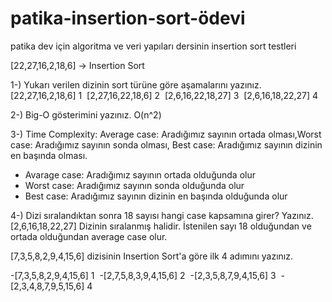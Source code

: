 # patika-insertion-sort-ödevi
patika dev için algoritma ve veri yapıları dersinin insertion sort testleri


[22,27,16,2,18,6] -> Insertion Sort


1-) Yukarı verilen dizinin sort türüne göre aşamalarını yazınız.
[22,27,16,2,18,6] 1 
[2,27,16,22,18,6] 2 
[2,6,16,22,18,27] 3 
[2,6,16,18,22,27] 4

2-) Big-O gösterimini yazınız.
O(n^2)

3-) Time Complexity: Average case: Aradığımız sayının ortada olması,Worst case: Aradığımız sayının sonda olması, Best case: Aradığımız sayının dizinin en başında olması.
* Avarage case: Aradığımız sayının ortada olduğunda olur
* Worst case: Aradığımız sayının sonda olduğunda olur
* Best case: Aradığımız sayının dizinin en başında olduğunda olur


4-) Dizi sıralandıktan sonra 18 sayısı hangi case kapsamına girer? Yazınız.
[2,6,16,18,22,27] Dizinin sıralanmış halidir. İstenilen sayı 18 olduğundan ve ortada olduğundan average case olur.

[7,3,5,8,2,9,4,15,6] dizisinin Insertion Sort'a göre ilk 4 adımını yazınız.

-[7,3,5,8,2,9,4,15,6] 1 
-[2,7,5,8,3,9,4,15,6] 2 
-[2,3,5,8,7,9,4,15,6] 3 
-[2,3,4,8,7,9,5,15,6] 4
